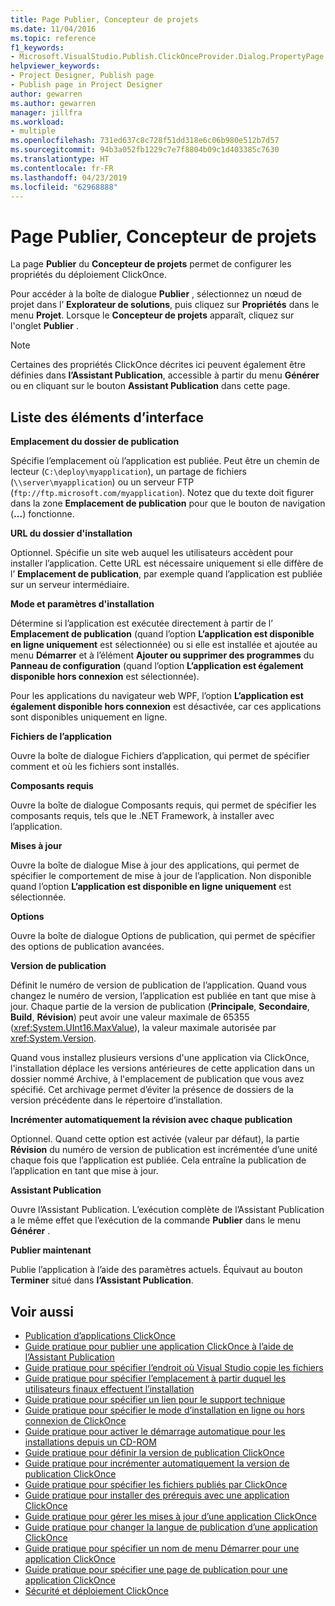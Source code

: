 ```yaml
---
title: Page Publier, Concepteur de projets
ms.date: 11/04/2016
ms.topic: reference
f1_keywords:
- Microsoft.VisualStudio.Publish.ClickOnceProvider.Dialog.PropertyPage
helpviewer_keywords:
- Project Designer, Publish page
- Publish page in Project Designer
author: gewarren
ms.author: gewarren
manager: jillfra
ms.workload:
- multiple
ms.openlocfilehash: 731ed637c8c728f51dd318e6c06b980e512b7d57
ms.sourcegitcommit: 94b3a052fb1229c7e7f8804b09c1d403385c7630
ms.translationtype: HT
ms.contentlocale: fr-FR
ms.lasthandoff: 04/23/2019
ms.locfileid: "62968888"
---
```

# <a name="publish-page-project-designer"></a>Page Publier, Concepteur de projets
La page **Publier** du **Concepteur de projets** permet de configurer les propriétés du déploiement ClickOnce.

 Pour accéder à la boîte de dialogue **Publier** , sélectionnez un nœud de projet dans l’ **Explorateur de solutions**, puis cliquez sur **Propriétés** dans le menu **Projet**. Lorsque le **Concepteur de projets** apparaît, cliquez sur l'onglet **Publier** .

> [!NOTE]
> Certaines des propriétés ClickOnce décrites ici peuvent également être définies dans **l’Assistant Publication**, accessible à partir du menu **Générer** ou en cliquant sur le bouton **Assistant Publication** dans cette page.

## <a name="uielement-list"></a>Liste des éléments d’interface
 **Emplacement du dossier de publication**

 Spécifie l’emplacement où l’application est publiée. Peut être un chemin de lecteur (`C:\deploy\myapplication`), un partage de fichiers (`\\server\myapplication`) ou un serveur FTP (`ftp://ftp.microsoft.com/myapplication`). Notez que du texte doit figurer dans la zone **Emplacement de publication** pour que le bouton de navigation (**...**) fonctionne.

 **URL du dossier d'installation**

 Optionnel. Spécifie un site web auquel les utilisateurs accèdent pour installer l’application. Cette URL est nécessaire uniquement si elle diffère de l’ **Emplacement de publication**, par exemple quand l’application est publiée sur un serveur intermédiaire.

 **Mode et paramètres d'installation**

 Détermine si l’application est exécutée directement à partir de l’ **Emplacement de publication** (quand l’option **L’application est disponible en ligne uniquement** est sélectionnée) ou si elle est installée et ajoutée au menu **Démarrer** et à l’élément **Ajouter ou supprimer des programmes** du **Panneau de configuration** (quand l’option **L’application est également disponible hors connexion** est sélectionnée).

 Pour les applications du navigateur web WPF, l’option **L’application est également disponible hors connexion** est désactivée, car ces applications sont disponibles uniquement en ligne.

 **Fichiers de l’application**

 Ouvre la boîte de dialogue Fichiers d’application, qui permet de spécifier comment et où les fichiers sont installés.

 **Composants requis**

 Ouvre la boîte de dialogue Composants requis, qui permet de spécifier les composants requis, tels que le .NET Framework, à installer avec l’application.

 **Mises à jour**

 Ouvre la boîte de dialogue Mise à jour des applications, qui permet de spécifier le comportement de mise à jour de l’application. Non disponible quand l’option **L’application est disponible en ligne uniquement** est sélectionnée.

 **Options**

 Ouvre la boîte de dialogue Options de publication, qui permet de spécifier des options de publication avancées.

 **Version de publication**

 Définit le numéro de version de publication de l’application. Quand vous changez le numéro de version, l’application est publiée en tant que mise à jour. Chaque partie de la version de publication (**Principale**, **Secondaire**, **Build**, **Révision**) peut avoir une valeur maximale de 65355 (<xref:System.UInt16.MaxValue>), la valeur maximale autorisée par <xref:System.Version>.

 Quand vous installez plusieurs versions d'une application via ClickOnce, l'installation déplace les versions antérieures de cette application dans un dossier nommé Archive, à l'emplacement de publication que vous avez spécifié. Cet archivage permet d’éviter la présence de dossiers de la version précédente dans le répertoire d’installation.

 **Incrémenter automatiquement la révision avec chaque publication**

 Optionnel. Quand cette option est activée (valeur par défaut), la partie **Révision** du numéro de version de publication est incrémentée d’une unité chaque fois que l’application est publiée. Cela entraîne la publication de l’application en tant que mise à jour.

 **Assistant Publication**

 Ouvre l’Assistant Publication. L’exécution complète de l’Assistant Publication a le même effet que l’exécution de la commande **Publier** dans le menu **Générer** .

 **Publier maintenant**

 Publie l’application à l’aide des paramètres actuels. Équivaut au bouton **Terminer** situé dans **l’Assistant Publication**.

## <a name="see-also"></a>Voir aussi

- [Publication d’applications ClickOnce](../../deployment/publishing-clickonce-applications.md)
- [Guide pratique pour publier une application ClickOnce à l’aide de l’Assistant Publication](../../deployment/how-to-publish-a-clickonce-application-using-the-publish-wizard.md)
- [Guide pratique pour spécifier l’endroit où Visual Studio copie les fichiers](../../deployment/how-to-specify-where-visual-studio-copies-the-files.md)
- [Guide pratique pour spécifier l’emplacement à partir duquel les utilisateurs finaux effectuent l’installation](../../deployment/how-to-specify-the-location-where-end-users-will-install-from.md)
- [Guide pratique pour spécifier un lien pour le support technique](../../deployment/how-to-specify-a-link-for-technical-support.md)
- [Guide pratique pour spécifier le mode d’installation en ligne ou hors connexion de ClickOnce](../../deployment/how-to-specify-the-clickonce-offline-or-online-install-mode.md)
- [Guide pratique pour activer le démarrage automatique pour les installations depuis un CD-ROM](../../deployment/how-to-enable-autostart-for-cd-installations.md)
- [Guide pratique pour définir la version de publication ClickOnce](../../deployment/how-to-set-the-clickonce-publish-version.md)
- [Guide pratique pour incrémenter automatiquement la version de publication ClickOnce](../../deployment/how-to-automatically-increment-the-clickonce-publish-version.md)
- [Guide pratique pour spécifier les fichiers publiés par ClickOnce](../../deployment/how-to-specify-which-files-are-published-by-clickonce.md)
- [Guide pratique pour installer des prérequis avec une application ClickOnce](../../deployment/how-to-install-prerequisites-with-a-clickonce-application.md)
- [Guide pratique pour gérer les mises à jour d’une application ClickOnce](../../deployment/how-to-manage-updates-for-a-clickonce-application.md)
- [Guide pratique pour changer la langue de publication d’une application ClickOnce](../../deployment/how-to-change-the-publish-language-for-a-clickonce-application.md)
- [Guide pratique pour spécifier un nom de menu Démarrer pour une application ClickOnce](../../deployment/how-to-specify-a-start-menu-name-for-a-clickonce-application.md)
- [Guide pratique pour spécifier une page de publication pour une application ClickOnce](../../deployment/how-to-specify-a-publish-page-for-a-clickonce-application.md)
- [Sécurité et déploiement ClickOnce](../../deployment/clickonce-security-and-deployment.md)
